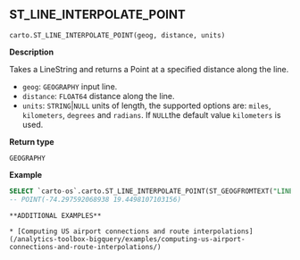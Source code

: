## ST_LINE_INTERPOLATE_POINT

```sql:signature
carto.ST_LINE_INTERPOLATE_POINT(geog, distance, units)
```

**Description**

Takes a LineString and returns a Point at a specified distance along the line.

* `geog`: `GEOGRAPHY` input line.
* `distance`: `FLOAT64` distance along the line.
* `units`: `STRING`|`NULL` units of length, the supported options are: `miles`, `kilometers`, `degrees` and `radians`. If `NULL`the default value `kilometers` is used.

**Return type**

`GEOGRAPHY`

**Example**

```sql
SELECT `carto-os`.carto.ST_LINE_INTERPOLATE_POINT(ST_GEOGFROMTEXT("LINESTRING (-76.091308 18.427501,-76.695556 18.729501,-76.552734 19.40443,-74.61914 19.134789,-73.652343 20.07657,-73.157958 20.210656)"), 250, 'miles');
-- POINT(-74.297592068938 19.4498107103156)
```

````hint:info
**ADDITIONAL EXAMPLES**

* [Computing US airport connections and route interpolations](/analytics-toolbox-bigquery/examples/computing-us-airport-connections-and-route-interpolations/)

````

